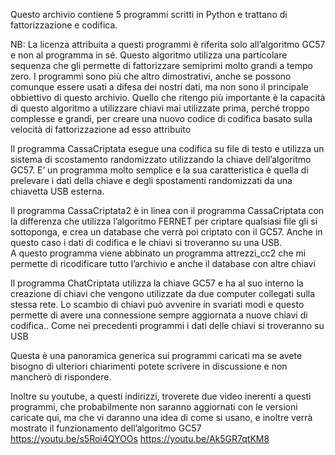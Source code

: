 Questo archivio contiene 5 programmi scritti in Python e trattano di fattorizzazione e codifica.



NB: La licenza attribuita a questi programmi è riferita solo all’algoritmo GC57 e non al programma in sé. Questo algoritmo utilizza una particolare sequenza che gli permette di fattorizzare semiprimi molto grandi a tempo zero. I programmi sono più che altro dimostrativi, anche se possono comunque essere usati a difesa dei nostri dati, ma non sono il principale obbiettivo di questo archivio.
Quello che ritengo più importante è la capacità di questo algoritmo a utilizzare chiavi mai utilizzate prima, perché troppo complesse e grandi, per creare una nuovo codice di codifica basato sulla velocità di fattorizzazione ad esso attribuito

Il programma CassaCriptata esegue una codifica su file di testo e utilizza un sistema di scostamento randomizzato utilizzando la chiave dell’algoritmo GC57. E’ un programma molto semplice e la sua caratteristica è quella di prelevare i dati della chiave e degli spostamenti randomizzati da una chiavetta USB esterna.

Il programma CassaCriptata2 è in linea con il programma CassaCriptata con la differenza che utilizza l’algoritmo FERNET  per criptare qualsiasi file gli si sottoponga, e crea un database che verrà poi criptato con il GC57.  Anche in questo caso i dati di codifica e le chiavi si troveranno su una USB.  
A questo programma viene abbinato un programma  attrezzi_cc2 che mi permette di ricodificare tutto l’archivio e anche il database con altre chiavi

Il programma ChatCriptata utilizza la chiave GC57 e ha al suo interno la creazione di chiavi che vengono utilizzate da due computer collegati sulla stessa rete. Lo scambio di chiavi può avvenire in svariati modi e questo permette di avere una connessione sempre aggiornata a nuove chiavi di codifica.. Come nei precedenti programmi i dati delle chiavi si troveranno su USB

Questa è una panoramica generica sui programmi caricati ma se avete bisogno di ulteriori chiarimenti potete scrivere in discussione e non mancherò di rispondere.

Inoltre su youtube, a questi indirizzi, troverete due video inerenti a questi programmi, che probabilmente non saranno aggiornati con le versioni caricate qui, ma che vi daranno una idea di come si usano, e inoltre verrà mostrato il funzionamento dell’algoritmo GC57      https://youtu.be/s5Roi4QYOOs   https://youtu.be/Ak5GR7qtKM8      
